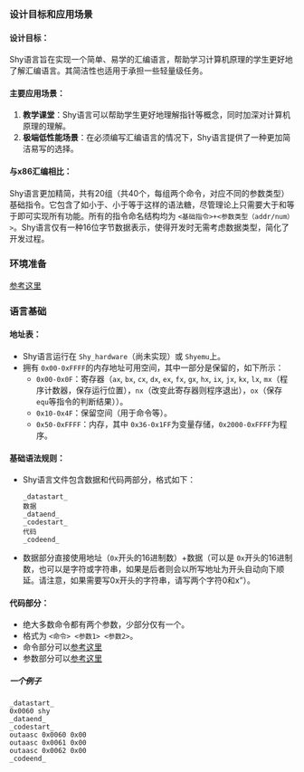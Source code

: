 ### 设计目标和应用场景

#### 设计目标：

Shy语言旨在实现一个简单、易学的汇编语言，帮助学习计算机原理的学生更好地了解汇编语言。其简洁性也适用于承担一些轻量级任务。

#### 主要应用场景：

1. **教学课堂**：Shy语言可以帮助学生更好地理解指针等概念，同时加深对计算机原理的理解。
2. **极端低性能场景**：在必须编写汇编语言的情况下，Shy语言提供了一种更加简洁易写的选择。

#### 与x86汇编相比：

Shy语言更加精简，共有20组（共40个，每组两个命令，对应不同的参数类型）基础指令。它包含了如小于、小于等于这样的语法糖，尽管理论上只需要大于和等于即可实现所有功能。所有的指令命名结构均为 `<基础指令>+<参数类型（addr/num）>`。Shy语言仅有一种16位字节数据表示，使得开发时无需考虑数据类型，简化了开发过程。

### 环境准备

[参考这里](https://github.com/Shyliuli/shy_language/blob/main/README.md)

### 语言基础

#### 地址表：

- Shy语言运行在 `Shy_hardware`（尚未实现）或 `Shyemu`上。
- 拥有 `0x00-0xFFFF`的内存地址可用空间，其中一部分是保留的，如下所示：
  - `0x00-0x0F`：寄存器（`ax`, `bx`, `cx`, `dx`, `ex`, `fx`, `gx`, `hx`, `ix`, `jx`, `kx`, `lx`, `mx`（程序计数器，保存运行位置），`nx`（改变此寄存器则程序退出），`ox`（保存 `equ`等指令的判断结果））。
  - `0x10-0x4F`：保留空间（用于命令等）。
  - `0x50-0xFFFF`：内存，其中 `0x36-0x1FF`为变量存储，`0x2000-0xFFFF`为程序。

#### 基础语法规则：

- Shy语言文件包含数据和代码两部分，格式如下：
  ```
  _datastart_
  数据
  _dataend_
  _codestart_
  代码
  _codeend_
  ```
- 数据部分直接使用地址（`0x`开头的16进制数）+数据（可以是 `0x`开头的16进制数，也可以是字符或字符串，如果是后者则会以所写地址为开头自动向下顺延。请注意，如果需要写0x开头的字符串，请写两个字符0和x”）。

#### 代码部分：

- 绝大多数命令都有两个参数，少部分仅有一个。
- 格式为 `<命令> <参数1> <参数2>`。
- 命令部分可以[参考这里](https://github.com/Shyliuli/shy_language/blob/main/CommandGuide.md)
- 参数部分可以[参考这里](https://github.com/Shyliuli/shy_language/blob/main/ParameterGuide.md)

##### 一个例子

```
_datastart_
0x0060 shy
_dataend_
_codestart_
outaasc 0x0060 0x00
outaasc 0x0061 0x00
outaasc 0x0062 0x00
_codeend_

```
